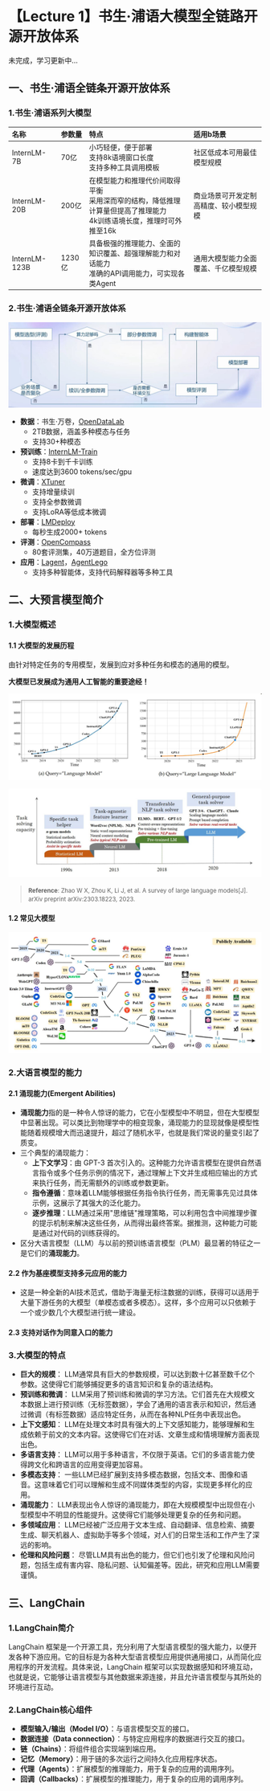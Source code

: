 # 【Lecture 1】书生·浦语大模型全链路开源开放体系

未完成，学习更新中...

## 一、书生·浦语全链条开源开放体系
### 1.书生·浦语系列大模型

|名称|参数量|特点|适用b场景|
|:-|:-|:-|:-|
|InternLM-7B|70亿|小巧轻便，便于部署<br>支持8k语境窗口长度<br>支持多种工具调用模板|社区低成本可用最佳模型规模|
|InternLM-20B|200亿|在模型能力和推理代价间取得平衡<br>采用深而窄的结构，降低推理计算量但提高了推理能力<br>4k训练语境长度，推理时可外推至16k|商业场景可开发定制高精度、较小模型规模
|InternLM-123B|1230亿|具备极强的推理能力、全面的知识覆盖、超强理解能力和对话能力<br>准确的API调用能力，可实现各类Agent|通用大模型能力全面覆盖、千亿模型规模|

### 2.书生·浦语全链条开源开放体系
![](./attach/lecture1_2.JPG)

* **数据**：书生·万卷，[OpenDataLab](https://opendatalab.com/)
  * 2TB数据，涵盖多种模态与任务
  * 支持30+种模态
* **预训练**：[InternLM-Train](https://github.com/InternLM/InternLM/blob/main/doc/en/usage.md)
  * 支持8卡到千卡训练
  * 速度达到3600 tokens/sec/gpu
* **微调**：[XTuner](https://github.com/InternLM/xtuner)
  * 支持增量续训
  * 支持全参数微调
  * 支持LoRA等低成本微调
* **部署**：[LMDeploy](https://github.com/InternLM/lmdeploy)
  * 每秒生成2000+ tokens
* **评测**：[OpenCompass](https://github.com/open-compass/opencompass)
  * 80套评测集，40万道题目，全方位评测
* **应用**：[Lagent](https://github.com/InternLM/lagent)，[AgentLego](https://github.com/InternLM/agentlego)
  * 支持多种智能体，支持代码解释器等多种工具



## 二、大预言模型简介

### 1.大模型概述
#### 1.1 大模型的发展历程
由针对特定任务的专用模型，发展到应对多种任务和模态的通用的模型。

**大模型已发展成为通用人工智能的重要途经！**

![](./attach/lecture1_1.JPG)

![](./attach/lecture1_4.JPG)

> <small> **Reference**: Zhao W X, Zhou K, Li J, et al. A survey of large language models[J]. arXiv preprint arXiv:2303.18223, 2023.</small>

#### 1.2 常见大模型

![](./attach/lecture1_3.JPG)

### 2.大语言模型的能力
#### 2.1 涌现能力(Emergent Abilities)

* **涌现能力**指的是一种令人惊讶的能力，它在小型模型中不明显，但在大型模型中显著出现。可以类比到物理学中的相变现象，涌现能力的显现就像是模型性能随着规模增大而迅速提升，超过了随机水平，也就是我们常说的量变引起了质变。
* 三个典型的涌现能力：
  * **上下文学习**：由 GPT-3 首次引入的。这种能力允许语言模型在提供自然语言指令或多个任务示例的情况下，通过理解上下文并生成相应输出的方式来执行任务，而无需额外的训练或参数更新。
  * **指令遵循**：意味着LLM能够根据任务指令执行任务，而无需事先见过具体示例，这展示了其强大的泛化能力。
  * **逐步推理**：LLM通过采用"思维链"推理策略，可以利用包含中间推理步骤的提示机制来解决这些任务，从而得出最终答案。据推测，这种能力可能是通过对代码的训练获得的。
* 区分大语言模型（LLM）与以前的预训练语言模型（PLM）最显著的特征之一是它们的**涌现能力**。

#### 2.2 作为基座模型支持多元应用的能力
* 这是一种全新的AI技术范式，借助于海量无标注数据的训练，获得可以适用于大量下游任务的大模型（单模态或者多模态）。这样，多个应用可以只依赖于一个或少数几个大模型进行统一建设。

#### 2.3 支持对话作为同意入口的能力

### 3.大模型的特点
* **巨大的规模**： LLM通常具有巨大的参数规模，可以达到数十亿甚至数千亿个参数。这使得它们能够捕捉更多的语言知识和复杂的语法结构。
* **预训练和微调**： LLM采用了预训练和微调的学习方法。它们首先在大规模文本数据上进行预训练（无标签数据），学会了通用的语言表示和知识，然后通过微调（有标签数据）适应特定任务，从而在各种NLP任务中表现出色。
* **上下文感知**： LLM在处理文本时具有强大的上下文感知能力，能够理解和生成依赖于前文的文本内容。这使得它们在对话、文章生成和情境理解方面表现出色。
* **多语言支持**： LLM可以用于多种语言，不仅限于英语。它们的多语言能力使得跨文化和跨语言的应用变得更加容易。
* **多模态支持**： 一些LLM已经扩展到支持多模态数据，包括文本、图像和语音。这意味着它们可以理解和生成不同媒体类型的内容，实现更多样化的应用。
* **涌现能力**： LLM表现出令人惊讶的涌现能力，即在大规模模型中出现但在小型模型中不明显的性能提升。这使得它们能够处理更复杂的任务和问题。
* **多领域应用**： LLM已经被广泛应用于文本生成、自动翻译、信息检索、摘要生成、聊天机器人、虚拟助手等多个领域，对人们的日常生活和工作产生了深远的影响。
* **伦理和风险问题**： 尽管LLM具有出色的能力，但它们也引发了伦理和风险问题，包括生成有害内容、隐私问题、认知偏差等。因此，研究和应用LLM需要谨慎。

## 三、LangChain
### 1.LangChain简介
LangChain 框架是一个开源工具，充分利用了大型语言模型的强大能力，以便开发各种下游应用。它的目标是为各种大型语言模型应用提供通用接口，从而简化应用程序的开发流程。具体来说，LangChain 框架可以实现数据感知和环境互动，也就是说，它能够让语言模型与其他数据来源连接，并且允许语言模型与其所处的环境进行互动。
### 2.LangChain核心组件
* **模型输入/输出（Model I/O）**：与语言模型交互的接口。
* **数据连接（Data connection）**：与特定应用程序的数据进行交互的接口。
* **链（Chains）**：将组件组合实现端到端应用。
* **记忆（Memory）**：用于链的多次运行之间持久化应用程序状态。
* **代理（Agents）**：扩展模型的推理能力，用于复杂的应用的调用序列。
* **回调（Callbacks）**：扩展模型的推理能力，用于复杂的应用的调用序列。